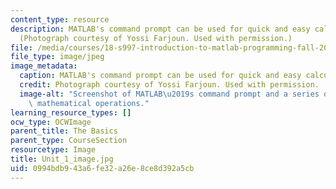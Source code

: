 ```yaml
---
content_type: resource
description: MATLAB's command prompt can be used for quick and easy calculations.
  (Photograph courtesy of Yossi Farjoun. Used with permission.)
file: /media/courses/18-s997-introduction-to-matlab-programming-fall-2011/0994bdb943a6fe32a26e8ce8d392a5cb_Unit_1_image.jpg
file_type: image/jpeg
image_metadata:
  caption: MATLAB's command prompt can be used for quick and easy calculations.
  credit: Photograph courtesy of Yossi Farjoun. Used with permission.
  image-alt: "Screenshot of MATLAB\u2019s command prompt and a series of for basic\
    \ mathematical operations."
learning_resource_types: []
ocw_type: OCWImage
parent_title: The Basics
parent_type: CourseSection
resourcetype: Image
title: Unit_1_image.jpg
uid: 0994bdb9-43a6-fe32-a26e-8ce8d392a5cb
---
```

